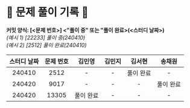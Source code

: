 # 💚 문제 풀이 기록 💚
**커밋 양식: [<문제 번호>] <"풀이 중" 또는 "풀이 완료>(<스터디 날짜>)**   
_(예시 1) [22233] 풀이 중(240410)_  
_(예시 2) [2512] 풀이 완료(240410)_    
  
|**스터디 날짜**|**문제 번호**|**김민영**|**김민지**|**김서현**|**송채원**|
|:------------:|:----------:|:--------:|:-------:|:--------:|:--------:|
|240410|2512|-|-|풀이 완료|-|
|240420|9017|-|-|-|풀이 완료|
|240420|13305|풀이 완료|-|-|-|
